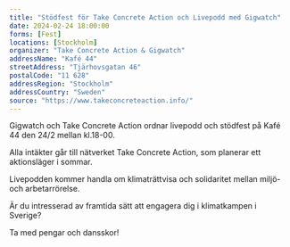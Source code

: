 ```yaml
---
title: "Stödfest för Take Concrete Action och Livepodd med Gigwatch"
date: 2024-02-24 18:00:00
forms: [Fest]
locations: [Stockholm]
organizer: "Take Concrete Action & Gigwatch"
addressName: "Kafé 44"
streetAddress: "Tjärhovsgatan 46"
postalCode: "11 628"
addressRegion: "Stockholm"
addressCountry: "Sweden"
source: "https://www.takeconcreteaction.info/"
---
```

Gigwatch och Take Concrete Action ordnar livepodd och stödfest på Kafé 44 den 24/2 mellan kl.18-00.

Alla intäkter går till nätverket Take Concrete Action, som planerar ett aktionsläger i sommar.

Livepodden kommer handla om klimaträttvisa och solidaritet mellan miljö- och arbetarrörelse.

Är du intresserad av framtida sätt att engagera dig i klimatkampen i Sverige?

Ta med pengar och dansskor!